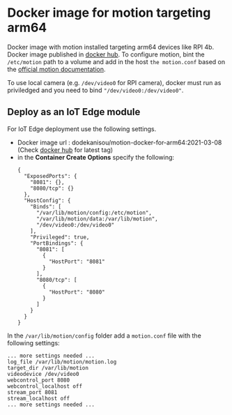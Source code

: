 # Docker image for motion targeting arm64

Docker image with motion installed targeting arm64 devices like RPI 4b. Docker image published in [docker hub](https://hub.docker.com/r/dodekanisou/motion-docker-for-arm64). 
To configure motion, bint the `/etc/motion` path to a volume and add in the host `the motion.conf` based on the [official motion documentation](https://motion-project.github.io/motion_config.html).

To use local camera (e.g. `/dev/video0` for RPI camera), docker must run as priviledged and you need to bind `"/dev/video0:/dev/video0"`.

## Deploy as an IoT Edge module

For IoT Edge deployment use the following settings.

- Docker image url : dodekanisou/motion-docker-for-arm64:2021-03-08 (Check [docker hub](https://hub.docker.com/r/dodekanisou/motion-docker-for-arm64/tags) for latest tag)
- in the **Container Create Options** specify the following:
  ```
  {
    "ExposedPorts": {
      "8081": {},
      "8080/tcp": {}
    },
    "HostConfig": {
      "Binds": [
        "/var/lib/motion/config:/etc/motion",
        "/var/lib/motion/data:/var/lib/motion",
        "/dev/video0:/dev/video0"
      ],
      "Privileged": true,
      "PortBindings": {
        "8081": [
          {
            "HostPort": "8081"
          }
        ],
        "8080/tcp": [
          {
            "HostPort": "8080"
          }
        ]
      }
    }
  }
  ```

In the `/var/lib/motion/config` folder add a `motion.conf` file with the following settings:

```
... more settings needed ...
log_file /var/lib/motion/motion.log
target_dir /var/lib/motion
videodevice /dev/video0
webcontrol_port 8080
webcontrol_localhost off
stream_port 8081
stream_localhost off
... more settings needed ...
```
